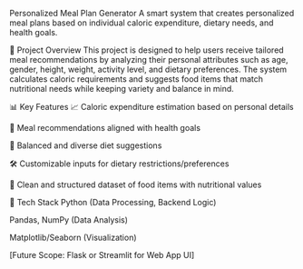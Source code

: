  Personalized Meal Plan Generator
A smart system that creates personalized meal plans based on individual caloric expenditure, dietary needs, and health goals.

🚀 Project Overview
This project is designed to help users receive tailored meal recommendations by analyzing their personal attributes such as age, gender, height, weight, activity level, and dietary preferences. The system calculates caloric requirements and suggests food items that match nutritional needs while keeping variety and balance in mind.

📊 Key Features
📈 Caloric expenditure estimation based on personal details

🥗 Meal recommendations aligned with health goals

🍱 Balanced and diverse diet suggestions

🛠️ Customizable inputs for dietary restrictions/preferences

📁 Clean and structured dataset of food items with nutritional values

🧠 Tech Stack
Python (Data Processing, Backend Logic)

Pandas, NumPy (Data Analysis)

Matplotlib/Seaborn (Visualization)

[Future Scope: Flask or Streamlit for Web App UI]
